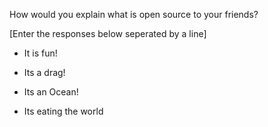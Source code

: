 How would you explain what is open source to your friends?

[Enter the responses below seperated by a line]

- It is fun!

- Its a drag!

- Its an Ocean!

- Its eating the world

